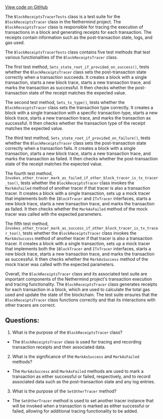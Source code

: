 [View code on GitHub](https://github.com/NethermindEth/nethermind/src/Nethermind/Nethermind.Evm.Test/Tracing/BlockReceiptsTracerTests.cs)

The `BlockReceiptsTracerTests` class is a test suite for the `BlockReceiptsTracer` class in the Nethermind project. The `BlockReceiptsTracer` class is responsible for tracing the execution of transactions in a block and generating receipts for each transaction. The receipts contain information such as the post-transaction state, logs, and gas used. 

The `BlockReceiptsTracerTests` class contains five test methods that test various functionalities of the `BlockReceiptsTracer` class. 

The first test method, `Sets_state_root_if_provided_on_success()`, tests whether the `BlockReceiptsTracer` class sets the post-transaction state correctly when a transaction succeeds. It creates a block with a single transaction, starts a new block trace, starts a new transaction trace, and marks the transaction as successful. It then checks whether the post-transaction state of the receipt matches the expected value. 

The second test method, `Sets_tx_type()`, tests whether the `BlockReceiptsTracer` class sets the transaction type correctly. It creates a block with a single transaction with a specific transaction type, starts a new block trace, starts a new transaction trace, and marks the transaction as successful. It then checks whether the transaction type of the receipt matches the expected value. 

The third test method, `Sets_state_root_if_provided_on_failure()`, tests whether the `BlockReceiptsTracer` class sets the post-transaction state correctly when a transaction fails. It creates a block with a single transaction, starts a new block trace, starts a new transaction trace, and marks the transaction as failed. It then checks whether the post-transaction state of the receipt matches the expected value. 

The fourth test method, `Invokes_other_tracer_mark_as_failed_if_other_block_tracer_is_tx_tracer_too()`, tests whether the `BlockReceiptsTracer` class invokes the `MarkAsFailed` method of another tracer if that tracer is also a transaction tracer. It creates a block with a single transaction, sets up a mock tracer that implements both the `IBlockTracer` and `ITxTracer` interfaces, starts a new block trace, starts a new transaction trace, and marks the transaction as failed. It then checks whether the `MarkAsFailed` method of the mock tracer was called with the expected parameters. 

The fifth test method, `Invokes_other_tracer_mark_as_success_if_other_block_tracer_is_tx_tracer_too()`, tests whether the `BlockReceiptsTracer` class invokes the `MarkAsSuccess` method of another tracer if that tracer is also a transaction tracer. It creates a block with a single transaction, sets up a mock tracer that implements both the `IBlockTracer` and `ITxTracer` interfaces, starts a new block trace, starts a new transaction trace, and marks the transaction as successful. It then checks whether the `MarkAsSuccess` method of the mock tracer was called with the expected parameters. 

Overall, the `BlockReceiptsTracer` class and its associated test suite are important components of the Nethermind project's transaction execution and tracing functionality. The `BlockReceiptsTracer` class generates receipts for each transaction in a block, which are used to calculate the total gas used and update the state of the blockchain. The test suite ensures that the `BlockReceiptsTracer` class functions correctly and that its interactions with other tracers are correct.
## Questions: 
 1. What is the purpose of the `BlockReceiptsTracer` class?
- The `BlockReceiptsTracer` class is used for tracing and recording transaction receipts and their associated data.

2. What is the significance of the `MarkAsSuccess` and `MarkAsFailed` methods?
- The `MarkAsSuccess` and `MarkAsFailed` methods are used to mark a transaction as either successful or failed, respectively, and to record associated data such as the post-transaction state and any log entries.

3. What is the purpose of the `SetOtherTracer` method?
- The `SetOtherTracer` method is used to set another tracer instance that will be invoked when a transaction is marked as either successful or failed, allowing for additional tracing functionality to be added.